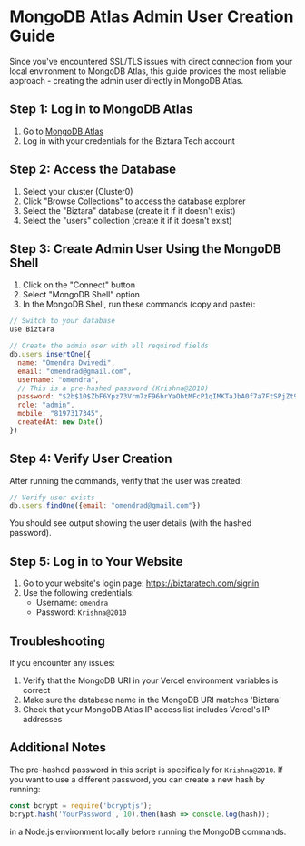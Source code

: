 # MongoDB Atlas Admin User Creation Guide

Since you've encountered SSL/TLS issues with direct connection from your local environment to MongoDB Atlas, this guide provides the most reliable approach - creating the admin user directly in MongoDB Atlas.

## Step 1: Log in to MongoDB Atlas

1. Go to [MongoDB Atlas](https://cloud.mongodb.com)
2. Log in with your credentials for the Biztara Tech account

## Step 2: Access the Database

1. Select your cluster (Cluster0)
2. Click "Browse Collections" to access the database explorer
3. Select the "Biztara" database (create it if it doesn't exist)
4. Select the "users" collection (create it if it doesn't exist)

## Step 3: Create Admin User Using the MongoDB Shell

1. Click on the "Connect" button
2. Select "MongoDB Shell" option 
3. In the MongoDB Shell, run these commands (copy and paste):

```javascript
// Switch to your database
use Biztara

// Create the admin user with all required fields
db.users.insertOne({
  name: "Omendra Dwivedi",
  email: "omendrad@gmail.com",
  username: "omendra",
  // This is a pre-hashed password (Krishna@2010)
  password: "$2b$10$ZbF6Ypz73Vrm7zF96brYaObtMFcP1qIMKTaJbA0f7a7FtSPjZt9d6",
  role: "admin",
  mobile: "8197317345",
  createdAt: new Date()
})
```

## Step 4: Verify User Creation

After running the commands, verify that the user was created:

```javascript
// Verify user exists
db.users.findOne({email: "omendrad@gmail.com"})
```

You should see output showing the user details (with the hashed password).

## Step 5: Log in to Your Website

1. Go to your website's login page: https://biztaratech.com/signin
2. Use the following credentials:
   - Username: `omendra`
   - Password: `Krishna@2010`

## Troubleshooting

If you encounter any issues:

1. Verify that the MongoDB URI in your Vercel environment variables is correct
2. Make sure the database name in the MongoDB URI matches 'Biztara'
3. Check that your MongoDB Atlas IP access list includes Vercel's IP addresses

## Additional Notes

The pre-hashed password in this script is specifically for `Krishna@2010`. If you want to use a different password, you can create a new hash by running:

```javascript
const bcrypt = require('bcryptjs');
bcrypt.hash('YourPassword', 10).then(hash => console.log(hash));
```

in a Node.js environment locally before running the MongoDB commands.
